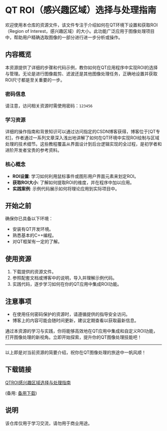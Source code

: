# QT ROI（感兴趣区域）选择与处理指南

欢迎使用本仓库的资源文件，该文件专注于介绍如何在QT环境下设置和获取ROI（Region of Interest，感兴趣区域）的大小。此功能广泛应用于图像处理项目中，帮助用户精确选取图像的一部分进行进一步分析或操作。

## 内容概览

本资源提供了详细的步骤和代码示例，教你如何在QT应用程序中实现ROI的选择与管理。无论是进行图像裁剪、滤波还是其他图像处理任务，正确地设置并获取ROI尺寸都是至关重要的一步。

### 密码信息
请注意，访问相关资源时需使用密码：`123456`

### 学习资源
详细的操作指南和背景知识可以通过访问指定的CSDN博客获得，博客位于[QT专栏]，作者通过一系列文章深入浅出地讲解了如何在QT环境中实现ROI绘制与区域处理的技术细节。这些教程覆盖从界面设计到后台逻辑实现的全过程，是初学者和进阶开发者宝贵的参考资料。

### 核心概念
- **ROI设置**: 学习如何利用鼠标事件或图形用户界面元素来划定ROI。
- **获取ROI大小**: 了解如何提取ROI的维度，并在程序中加以应用。
- **实践案例**: 示例代码展示如何将理论应用到实际项目中。

## 开始之前

确保你已具备以下环境：
- 安装有QT开发环境。
- 熟悉基本的C++编程。
- 对QT框架有一定的了解。

## 使用资源

1. 下载提供的资源文件。
2. 参照配套文档或博客中的说明，导入并理解示例代码。
3. 实践代码，逐步学习如何在你的QT应用中集成ROI功能。

## 注意事项

- 在使用任何密码保护的资源时，请遵循提供的指导安全访问。
- 博客上的内容可能会随时间更新，建议定期查看以获取最新信息。

通过本资源的学习与实践，你将能够高效地在QT应用中集成和自定义ROI功能，打开图像处理的新视角。立即开始探索，提升你的QT图像处理技能吧！

---

以上即是对当前资源的简要介绍，祝你在QT图像处理的旅途中一帆风顺！

## 下载链接
[QTROI感兴趣区域选择与处理指南](https://pan.quark.cn/s/3f61a2f09362) 

(备用: [备用下载](https://pan.baidu.com/s/1jeUDZ-yQCgjjIPfYx3EagQ?pwd=zn0o))

## 说明

该仓库仅用于学习交流，请勿用于商业用途。

